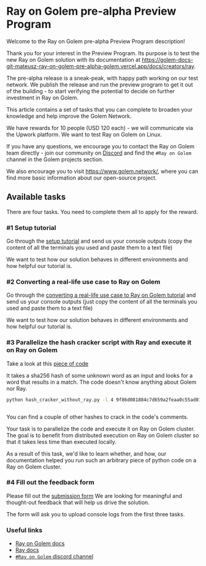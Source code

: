 # Ray on Golem pre-alpha Preview Program

Welcome to the Ray on Golem pre-alpha Preview Program description!

Thank you for your interest in the Preview Program. 
Its purpose is to test the new Ray on Golem solution with its documentation at https://golem-docs-git-mateusz-ray-on-golem-pre-alpha-golem.vercel.app/docs/creators/ray.

The pre-alpha release is a sneak-peak, with happy path working on our test network. We publish the release and run the preview program 
to get it out of the building - to start verifying the potential to decide on further investment in Ray on Golem. 

This article contains a set of tasks that you can complete to broaden your knowledge and help improve the Golem Network.

We have rewards for 10 people (USD 120 each) - we will communicate via the Upwork platform.
We want to test Ray on Golem on Linux.

If you have any questions, we encourage you to contact the Ray on Golem team directly - join our community on [Discord](https://chat.golem.network) and find the `#Ray on Golem` channel in the Golem projects section.

We also encourage you to visit https://www.golem.network/, where you can find more basic information about our open-source project.

## Available tasks

There are four tasks. You need to complete them all to apply for the reward.

### #1 Setup tutorial

Go through the [setup tutorial](https://golem-docs-git-mateusz-ray-on-golem-pre-alpha-golem.vercel.app/docs/creators/ray/setup-tutorial) and send us your console outputs (copy the content of all the terminals you used and paste them to a text file)

We want to test how our solution behaves in different environments and how helpful our tutorial is.

### #2 Converting a real-life use case to Ray on Golem

Go through the [converting a real-life use case to Ray on Golem tutorial](https://golem-docs-git-mateusz-ray-on-golem-pre-alpha-golem.vercel.app/docs/creators/ray/conversion-to-ray-on-golem-tutorial) and send us your console outputs (just copy the content of all the terminals you used and paste them to a text file)

We want to test how our solution behaves in different environments and how helpful our tutorial is.
 
### #3 Parallelize the hash cracker script with Ray and execute it on Ray on Golem

Take a look at this [piece of code](https://github.com/golemfactory/ray-on-golem/blob/mateusz/preview_tasks/examples/hash_cracker_without_ray.py)

It takes a sha256 hash of some unknown word as an input and looks for a word that results in a match.
The code doesn't know anything about Golem nor Ray.

```bash
python hash_cracker_without_ray.py -l 4 9f86d081884c7d659a2feaa0c55ad015a3bf4f1b2b0b822cd15d6c15b0f00a08
```
```
```

You can find a couple of other hashes to crack in the code's comments.


Your task is to parallelize the code and execute it on Ray on Golem cluster.
The goal is to benefit from distributed execution on Ray on Golem cluster so that it takes less time than executed locally.

As a result of this task, we'd like to learn whether, and how, our documentation helped you run such an arbitrary piece of python code on a Ray on Golem cluster.

### #4 Fill out the feedback form  

Please fill out the [submission form](https://qkjx8blh5hm.typeform.com/to/GtaCVz0b)
We are looking for meaningful and thought-out feedback that will help us drive the solution.

The form will ask you to upload console logs from the first three tasks.

### Useful links

- [Ray on Golem docs](https://golem-docs-git-mateusz-ray-on-golem-pre-alpha-golem.vercel.app/docs/creators/ray)
- [Ray docs](https://docs.ray.io)
- [`#Ray on Golem` discord channel](https://chat.golem.network/) 
